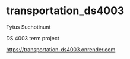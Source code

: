 # transportation_ds4003
Tytus Suchotinunt

DS 4003 term project

https://transportation-ds4003.onrender.com
